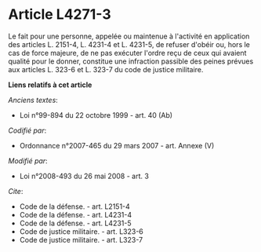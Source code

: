 # Article L4271-3

Le fait pour une personne, appelée ou maintenue à l'activité en application des articles L. 2151-4, L. 4231-4 et L. 4231-5,
de refuser d'obéir ou, hors le cas de force majeure, de ne pas exécuter l'ordre reçu de ceux qui avaient qualité pour le
donner, constitue une infraction passible des peines prévues aux articles L. 323-6 et L. 323-7 du code de justice militaire.

**Liens relatifs à cet article**

_Anciens textes_:

  - Loi n°99-894 du 22 octobre 1999 - art. 40 (Ab)

_Codifié par_:

  - Ordonnance n°2007-465 du 29 mars 2007 - art. Annexe (V)

_Modifié par_:

  - Loi n°2008-493 du 26 mai 2008 - art. 3

_Cite_:

  - Code de la défense. - art. L2151-4
  - Code de la défense. - art. L4231-4
  - Code de la défense. - art. L4231-5
  - Code de justice militaire. - art. L323-6
  - Code de justice militaire. - art. L323-7

